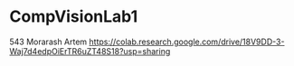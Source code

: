 # CompVisionLab1
543 Morarash Artem
https://colab.research.google.com/drive/18V9DD-3-Waj7d4edpOiErTR6uZT48S18?usp=sharing
